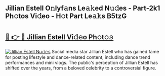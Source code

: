 ## Jillian Estell O𝚗lyf𝚊ns Le𝚊𝚔ed N𝚞𝚍es - Part-2k1 Ph𝚘tos Vi𝚍eo - H𝚘t Part Le𝚊𝚔s B5tzG

# <h2><a href="http://hf3ee9.feru.top/?c=Jillian+Estell">🔗 👉 🔴 Jillian Estell Vi𝚍𝚎o Ph𝚘t𝚘𝚜</a></h2>

[![Jillian Estell Nu𝚍𝚎s](https://i.imgur.com/0TWrTi3.gif)](http://hf3ee9.feru.top/?c=Jillian+Estell)
Social media star Jillian Estell who has gained fame for posting lifestyle and dance-related content, including dance trend performances and mini vlogs. The public's perception of Jillian Estell has shifted over the years, from a beloved celebrity to a controversial figure. 
